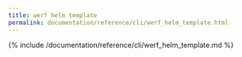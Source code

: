```yaml
---
title: werf helm template
permalink: documentation/reference/cli/werf_helm_template.html
---
```


{% include /documentation/reference/cli/werf_helm_template.md %}
